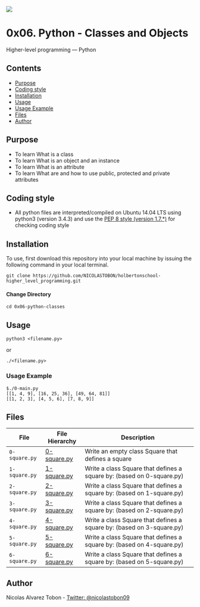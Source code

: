 <img src="https://www.holbertonschool.com/holberton-logo-twitter-card.png">

# 0x06. Python - Classes and Objects

Higher-level programming ― Python

## Contents

* [Purpose](https://github.com/sumin3/holbertonschool-higher_level_programming/tree/master/0x06-python-classes#Purpose)
* [Coding style](https://github.com/sumin3/holbertonschool-higher_level_programming/tree/master/0x06-python-classes#Coding-style)
* [Installation](https://github.com/sumin3/holbertonschool-higher_level_programming/tree/master/0x06-python-classes#installation)
* [Usage](https://github.com/sumin3/holbertonschool-higher_level_programming/tree/master/0x06-python-classes#usage)
* [Usage Example](https://github.com/sumin3/holbertonschool-higher_level_programming/tree/master/0x06-python-classes#Usage-Example)
* [Files](https://github.com/sumin3/holbertonschool-higher_level_programming/tree/master/0x06-python-classes#Files)
* [Author](https://github.com/sumin3/holbertonschool-higher_level_programming/tree/master/0x06-python-classes#author)

## Purpose

- To learn What is a class
- To learn What is an object and an instance
- To learn What is an attribute
- To learn What are and how to use public, protected and private attributes

## Coding style

- All python files are interpreted/compiled on Ubuntu 14.04 LTS using python3 (version 3.4.3) and use the [PEP 8 style (version 1.7.*)](https://github.com/PyC\QA/pycodestyle) for checking coding style

## Installation

To use, first download  this repository into your local machine by issuing the following command in your local terminal. 
```
git clone https://github.com/NICOLASTOBON/holbertonschool-higher_level_programming.git
```

#### Change Directory

```
cd 0x06-python-classes
```

## Usage

```
python3 <filename.py>
```
or
```
./<filename.py>
```

### Usage Example

```
$./0-main.py
[[1, 4, 9], [16, 25, 36], [49, 64, 81]]
[[1, 2, 3], [4, 5, 6], [7, 8, 9]]
```

## Files

|File| File Hierarchy  | Description
|---|----|-----
| `0-square.py` | [0-square.py](0-square.py) | Write an empty class Square that defines a square
| `1-square.py` | [1-square.py](1-square.py) | Write a class Square that defines a square by: (based on 0-square.py)
| `2-square.py` | [2-square.py](2-square.py) | Write a class Square that defines a square by: (based on 1-square.py)
| `3-square.py` | [3-square.py](3-square.py) |  Write a class Square that defines a square by: (based on 2-square.py)
| `4-square.py` | [4-square.py](4-square.py) | Write a class Square that defines a square by: (based on 3-square.py)
| `5-square.py` | [5-square.py](5-square.py) |Write a class Square that defines a square by: (based on 4-square.py)
| `6-square.py`| [6-square.py](6-square.py) | Write a class Square that defines a square by: (based on 5-square.py)

## Author

Nicolas Alvarez Tobon - [Twitter: @nicolastobon09](https://twitter.com/nicolastobon09)
